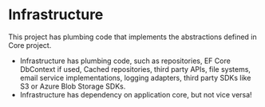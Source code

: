 ﻿# Infrastructure

This project has plumbing code that implements the abstractions defined in Core project.

* Infrastructure has plumbing code, such as repositories, EF Core DbContext if used, Cached repositories, third party APIs, file systems, email service implementations, logging adapters, third party SDKs like S3 or Azure Blob Storage SDKs.
* Infrastructure has dependency on application core, but not vice versa!